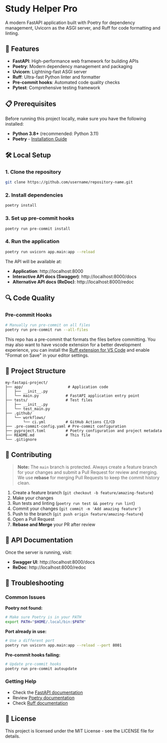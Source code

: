 # Study Helper Pro

A modern FastAPI application built with Poetry for dependency management, Uvicorn as the ASGI server, and Ruff for code formatting and linting.

## 🚀 Features

- **FastAPI**: High-performance web framework for building APIs
- **Poetry**: Modern dependency management and packaging
- **Uvicorn**: Lightning-fast ASGI server
- **Ruff**: Ultra-fast Python linter and formatter
- **Pre-commit hooks**: Automated code quality checks
- **Pytest**: Comprehensive testing framework

## 📋 Prerequisites

Before running this project locally, make sure you have the following installed:

- **Python 3.8+** (recommended: Python 3.11)
- **Poetry** - [Installation Guide](https://python-poetry.org/docs/#installation)


## 🛠️ Local Setup

### 1. Clone the repository
```bash
git clone https://github.com/username/repository-name.git    
```

### 2. Install dependencies
```bash
poetry install
```

### 3. Set up pre-commit hooks
```bash
poetry run pre-commit install
```

### 4. Run the application
```bash
poetry run uvicorn app.main:app --reload
```

The API will be available at:
- **Application**: http://localhost:8000
- **Interactive API docs (Swagger)**: http://localhost:8000/docs
- **Alternative API docs (ReDoc)**: http://localhost:8000/redoc


## 🔍 Code Quality


### Pre-commit Hooks


```bash
# Manually run pre-commit on all files
poetry run pre-commit run --all-files
```
This repo has a pre-commit that formats the files before committing. You may also want to have vscode extension for a better development experience, you can install the [Ruff extension for VS Code](https://marketplace.visualstudio.com/items?itemName=charliermarsh.ruff) and enable "Format on Save" in your editor settings.

## 📁 Project Structure

```
my-fastapi-project/
├── app/                    # Application code
│   ├── __init__.py
│   └── main.py            # FastAPI application entry point
├── tests/                 # Test files
│   ├── __init__.py
│   └── test_main.py
├── .github/
│   └── workflows/
│       └── ci.yml         # GitHub Actions CI/CD
├── .pre-commit-config.yaml # Pre-commit configuration
├── pyproject.toml         # Poetry configuration and project metadata
├── README.md              # This file
└── .gitignore
```





## 🤝 Contributing

> **Note:** The `main` branch is protected. Always create a feature branch for your changes and submit a Pull Request for review and merging.  
> We use **rebase** for merging Pull Requests to keep the commit history clean.

1. Create a feature branch (`git checkout -b feature/amazing-feature`)
2. Make your changes
3. Run tests and linting (`poetry run test && poetry run lint`)
4. Commit your changes (`git commit -m 'Add amazing feature'`)
5. Push to the branch (`git push origin feature/amazing-feature`)
6. Open a Pull Request
7. **Rebase and Merge** your PR after review

## 📝 API Documentation

Once the server is running, visit:
- **Swagger UI**: http://localhost:8000/docs
- **ReDoc**: http://localhost:8000/redoc

## 🐛 Troubleshooting

### Common Issues

**Poetry not found:**
```bash
# Make sure Poetry is in your PATH
export PATH="$HOME/.local/bin:$PATH"
```

**Port already in use:**
```bash
# Use a different port
poetry run uvicorn app.main:app --reload --port 8001
```

**Pre-commit hooks failing:**
```bash
# Update pre-commit hooks
poetry run pre-commit autoupdate
```

### Getting Help

- Check the [FastAPI documentation](https://fastapi.tiangolo.com/)
- Review [Poetry documentation](https://python-poetry.org/docs/)
- Check [Ruff documentation](https://docs.astral.sh/ruff/)

## 📜 License

This project is licensed under the MIT License - see the LICENSE file for details.
